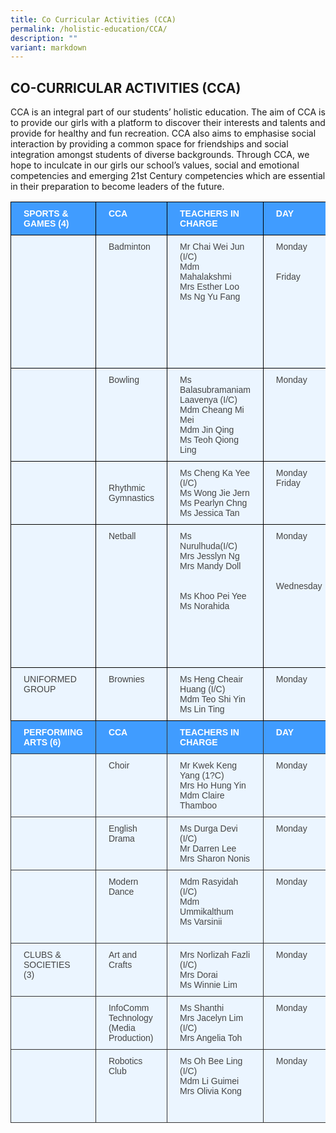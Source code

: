 ```yaml
---
title: Co Curricular Activities (CCA)
permalink: /holistic-education/CCA/
description: ""
variant: markdown
---
```

## CO-CURRICULAR ACTIVITIES (CCA)


CCA is an integral part of our students’ holistic education. The aim of CCA is to provide our girls with a platform to discover their interests and talents and provide for healthy and fun recreation. CCA also aims to emphasise social interaction by providing a common space for friendships and social integration amongst students of diverse backgrounds. Through CCA, we hope to inculcate in our girls  our school’s values, social and emotional competencies and emerging 21st Century competencies which are essential in their preparation to become leaders of the future.
<style type="text/css">
.tg  {border-collapse:collapse;border-color:#9ABAD9;border-spacing:0;}
.tg td{background-color:#EBF5FF;border-color:#9ABAD9;border-style:solid;border-width:1px;color:#444;
  font-family:Arial, sans-serif;font-size:14px;overflow:hidden;padding:10px 20px;word-break:normal;}
.tg th{background-color:#409cff;border-color:#9ABAD9;border-style:solid;border-width:1px;color:#fff;
  font-family:Arial, sans-serif;font-size:14px;font-weight:normal;overflow:hidden;padding:10px 20px;word-break:normal;}
.tg .tg-mcqj{border-color:#000000;font-weight:bold;text-align:left;vertical-align:top}
.tg .tg-73oq{border-color:#000000;text-align:left;vertical-align:top}
.tg .tg-0a7q{border-color:#000000;text-align:left;vertical-align:middle}
.tg .tg-k3i4{background-color:#409cff;border-color:#333333;color:#ffffff;font-weight:bold;text-align:left;vertical-align:top}
.tg .tg-de2y{border-color:#333333;text-align:left;vertical-align:top}
</style>
<table class="tg"><thead>
  <tr>
    <th class="tg-mcqj">SPORTS &amp; <br>GAMES (4)</th>
    <th class="tg-mcqj">CCA</th>
    <th class="tg-mcqj">TEACHERS IN CHARGE</th>
    <th class="tg-mcqj">DAY</th>
    <th class="tg-mcqj">TIME</th>
    <th class="tg-mcqj">VENUE</th>
  </tr></thead>
<tbody>
  <tr>
    <td class="tg-73oq"></td>
    <td class="tg-73oq">Badminton</td>
    <td class="tg-73oq">Mr Chai Wei Jun (I/C)<br>Mdm Mahalakshmi<br>Mrs Esther Loo<br>Ms Ng Yu Fang</td>
    <td class="tg-73oq">Monday<br><br><br>Friday</td>
    <td class="tg-73oq">Recreation Group 2pm-3.40pm <br>Competition Group 3.20pm-5.00pm<br><br>Competition Group 2.00pm-5.00pm</td>
    <td class="tg-73oq">School Hall</td>
  </tr>
  <tr>
    <td class="tg-0a7q"></td>
    <td class="tg-73oq">Bowling</td>
    <td class="tg-73oq">Ms Balasubramaniam Laavenya (I/C)<br>Mdm Cheang Mi Mei<br>Mdm Jin Qing<br>Ms Teoh Qiong Ling</td>
    <td class="tg-73oq">Monday</td>
    <td class="tg-73oq">2.15pm-3.45pm</td>
    <td class="tg-73oq">J Forte Bowl Kovan</td>
  </tr>
  <tr>
    <td class="tg-0a7q"></td>
    <td class="tg-0a7q">Rhythmic Gymnastics</td>
    <td class="tg-73oq">Ms Cheng Ka Yee (I/C)<br>Ms Wong Jie Jern<br>Ms Pearlyn Chng<br>Ms Jessica Tan</td>
    <td class="tg-73oq">Monday Friday</td>
    <td class="tg-73oq">2pm-5pm</td>
    <td class="tg-73oq">Indoor Sports Hall</td>
  </tr>
  <tr>
    <td class="tg-0a7q"></td>
    <td class="tg-73oq">Netball</td>
    <td class="tg-73oq">Ms  Nurulhuda(I/C)<br>Mrs Jesslyn Ng<br>Mrs Mandy Doll<br><br><br>Ms Khoo Pei Yee<br>Ms Norahida</td>
    <td class="tg-73oq">Monday<br><br><br><br><br>Wednesday </td>
    <td class="tg-73oq">Recreational Group<br>2.15pm-3.40pm<br>Competition Group<br>3.20pm-5.00pm<br><br>Competition Group<br>2.00pm-5.00pm</td>
    <td class="tg-73oq">Concourse 2/ <br>Parade Square</td>
  </tr>
  <tr>
    <td class="tg-73oq">UNIFORMED GROUP</td>
    <td class="tg-73oq">Brownies</td>
    <td class="tg-73oq">Ms Heng Cheair Huang (I/C)<br>Mdm Teo Shi Yin<br>Ms Lin Ting<br></td>
    <td class="tg-73oq">Monday</td>
    <td class="tg-73oq">2.15pm-3.45pm</td>
    <td class="tg-73oq">Concourse 1 <br>2C/2H Classroom</td>
  </tr>
  <tr>
    <td class="tg-k3i4">PERFORMING ARTS (6)</td>
    <td class="tg-k3i4">CCA</td>
    <td class="tg-k3i4">TEACHERS IN CHARGE</td>
    <td class="tg-k3i4">DAY</td>
    <td class="tg-k3i4">TIME</td>
    <td class="tg-k3i4">VENUE</td>
  </tr>
  <tr>
    <td class="tg-de2y"></td>
    <td class="tg-de2y">Choir</td>
    <td class="tg-de2y">Mr Kwek Keng Yang (1?C)<br>Mrs Ho Hung Yin<br>Mdm Claire Thamboo</td>
    <td class="tg-de2y">Monday</td>
    <td class="tg-de2y">2.15pm-3.45pm</td>
    <td class="tg-de2y">Music Room</td>
  </tr>
  <tr>
    <td class="tg-de2y"></td>
    <td class="tg-de2y">English Drama</td>
    <td class="tg-de2y">Ms Durga Devi (I/C)<br>Mr Darren Lee<br>Mrs Sharon Nonis</td>
    <td class="tg-de2y">Monday<br></td>
    <td class="tg-de2y">2.15pm-3.45pm</td>
    <td class="tg-de2y">CCA Room 2/<br>Teaching Lab</td>
  </tr>
  <tr>
    <td class="tg-de2y"></td>
    <td class="tg-de2y">Modern Dance</td>
    <td class="tg-de2y">Mdm Rasyidah (I/C)<br>Mdm Ummikalthum<br>Ms Varsinii</td>
    <td class="tg-de2y">Monday</td>
    <td class="tg-de2y">2.15pm-3.45pm</td>
    <td class="tg-de2y">Band Room/ <br>PAL Room/<br>Dance Studio</td>
  </tr>
  <tr>
    <td class="tg-de2y">CLUBS &amp; SOCIETIES (3)</td>
    <td class="tg-de2y">Art and Crafts</td>
    <td class="tg-de2y">Mrs Norlizah Fazli (I/C)<br>Mrs Dorai<br>Ms Winnie Lim<br></td>
    <td class="tg-de2y">Monday</td>
    <td class="tg-de2y">2.15pm-3.45pm</td>
    <td class="tg-de2y">Art Room</td>
  </tr>
  <tr>
    <td class="tg-de2y"></td>
    <td class="tg-de2y">InfoComm Technology <br>(Media Production)</td>
    <td class="tg-de2y">Ms Shanthi<br>Mrs Jacelyn Lim (I/C)<br>Mrs Angelia Toh</td>
    <td class="tg-de2y">Monday</td>
    <td class="tg-de2y">2.15pm-3.45pm</td>
    <td class="tg-de2y">Computer Lab 1</td>
  </tr>
  <tr>
    <td class="tg-de2y"></td>
    <td class="tg-de2y">Robotics Club</td>
    <td class="tg-de2y">Ms Oh Bee Ling (I/C)<br>Mdm Li Guimei<br>Mrs Olivia Kong</td>
    <td class="tg-de2y">Monday</td>
    <td class="tg-de2y">2.15pm-3.45pm</td>
    <td class="tg-de2y">Comp lab 2 (Juniors) <br>IT Resource Room (Seniors)</td>
  </tr>
</tbody></table>